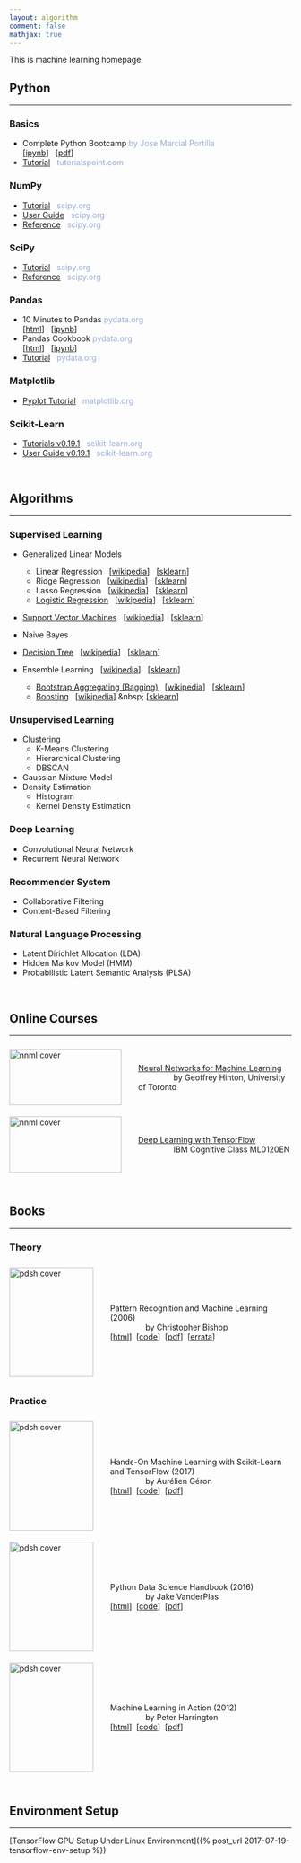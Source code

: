 ```yaml
---
layout: algorithm
comment: false
mathjax: true
---
```


This is machine learning homepage.

## Python
---
### Basics
+ Complete Python Bootcamp <span style="color:#97acd5">by Jose Marcial Portilla</span><br>
[[ipynb](http://nbviewer.jupyter.org/github/jmportilla/Complete-Python-Bootcamp/tree/master/)] &nbsp;
[[pdf]({{site.baseurl}}/algorithms/machinelearning/python/PythonBasics.pdf)]
+ [Tutorial](https://www.tutorialspoint.com/python/) &nbsp; <span style="color:#97acd5">tutorialspoint.com</span><br>

### NumPy
+ [Tutorial](https://docs.scipy.org/doc/numpy-dev/user/quickstart.html) &nbsp; <span style="color:#97acd5">scipy.org</span>
+ [User Guide](https://docs.scipy.org/doc/numpy/user/index.html) &nbsp; <span style="color:#97acd5">scipy.org</span>
+ [Reference](https://docs.scipy.org/doc/numpy/reference/index.html#reference) &nbsp; <span style="color:#97acd5">scipy.org</span>

### SciPy
+ [Tutorial](https://docs.scipy.org/doc/scipy/reference/tutorial/) &nbsp; <span style="color:#97acd5">scipy.org</span>
+ [Reference](https://docs.scipy.org/doc/scipy/reference/) &nbsp; <span style="color:#97acd5">scipy.org</span>

### Pandas
+ 10 Minutes to Pandas <span style="color:#97acd5">pydata.org</span><br>
[[html](https://pandas.pydata.org/pandas-docs/stable/10min.html)] &nbsp;
[[ipynb](http://nbviewer.jupyter.org/github/shevapato2008/PandasTutorial/blob/master/10%20minutes%20to%20pandas.ipynb)]
+ Pandas Cookbook <span style="color:#97acd5">pydata.org</span><br>
[[html](https://pandas.pydata.org/pandas-docs/stable/cookbook.html)] &nbsp;
[[ipynb]({{site.baseurl}}/algorithms/machinelearning/pandas-cookbook)]
+ [Tutorial](http://pandas.pydata.org/pandas-docs/stable/tutorials.html#) &nbsp; <span style="color:#97acd5">pydata.org</span>

### Matplotlib
+ [Pyplot Tutorial](https://matplotlib.org/users/pyplot_tutorial.html) &nbsp; <span style="color:#97acd5">matplotlib.org</span>

### Scikit-Learn
+ [Tutorials v0.19.1](http://scikit-learn.org/stable/tutorial/index.html) &nbsp; <span style="color:#97acd5">scikit-learn.org</span>
+ [User Guide v0.19.1](http://scikit-learn.org/stable/user_guide.html) &nbsp; <span style="color:#97acd5">scikit-learn.org</span>


<br>

## Algorithms
---
### Supervised Learning
+ Generalized Linear Models
  - Linear Regression &nbsp;
    [[wikipedia](https://en.wikipedia.org/wiki/Linear_regression)] &nbsp;
    [[sklearn](http://scikit-learn.org/stable/modules/linear_model.html#ordinary-least-squares)]
  - Ridge Regression &nbsp;
    [[wikipedia](https://en.wikipedia.org/wiki/Tikhonov_regularization "Tikhonov Regularization")] &nbsp;
    [[sklearn](http://scikit-learn.org/stable/modules/linear_model.html#ridge-regression)]
  - Lasso Regression &nbsp;
    [[wikipedia](https://en.wikipedia.org/wiki/Tikhonov_regularization "Tikhonov Regularization")] &nbsp;
    [[sklearn](http://scikit-learn.org/stable/modules/linear_model.html#lasso)]
  - [Logistic Regression]({{site.baseurl}}/algorithms/machinelearning/algorithms/logisticregression) &nbsp;
    [[wikipedia](https://en.wikipedia.org/wiki/Logistic_regression)] &nbsp;
    [[sklearn](http://scikit-learn.org/stable/modules/linear_model.html#logistic-regression)]

+ [Support Vector Machines]({{site.baseurl}}/algorithms/machinelearning/algorithms/svm) &nbsp;
  [[wikipedia](https://en.wikipedia.org/wiki/Support_vector_machine)] &nbsp;
  [[sklearn](http://scikit-learn.org/stable/modules/svm.html)]
+ Naive Bayes
+ [Decision Tree]({{site.baseurl}}/algorithms/machinelearning/algorithms/decisiontree) &nbsp;
  [[wikipedia](https://en.wikipedia.org/wiki/Decision_tree)] &nbsp;
  [[sklearn](http://scikit-learn.org/stable/modules/tree.html)]
+ Ensemble Learning &nbsp;
  [[wikipedia](https://en.wikipedia.org/wiki/Ensemble_learning)] &nbsp;
  [[sklearn](http://scikit-learn.org/stable/modules/ensemble.html)]
  - [Bootstrap Aggregating (Bagging)]({{site.baseurl}}/algorithms/machinelearning/algorithms/bagging) &nbsp;
    [[wikipedia](https://en.wikipedia.org/wiki/Bootstrap_aggregating)] &nbsp;
    [[sklearn](http://scikit-learn.org/stable/modules/ensemble.html#bagging)]
  - [Boosting]({{site.baseurl}}/algorithms/machinelearning/algorithms/boosting) &nbsp;
    [[wikipedia](https://en.wikipedia.org/wiki/Boosting_(machine_learning))] &nbsp;
    [[sklearn](http://scikit-learn.org/stable/modules/ensemble.html#adaboost "AdaBoost")]


### Unsupervised Learning
+ Clustering
  - K-Means Clustering
  - Hierarchical Clustering
  - DBSCAN
+ Gaussian Mixture Model
+ Density Estimation
  - Histogram
  - Kernel Density Estimation


### Deep Learning
+ Convolutional Neural Network
+ Recurrent Neural Network


### Recommender System
+ Collaborative Filtering
+ Content-Based Filtering


### Natural Language Processing
+ Latent Dirichlet Allocation (LDA)
+ Hidden Markov Model (HMM)
+ Probabilistic Latent Semantic Analysis (PLSA)

<br>

## Online Courses
---

<div style="display: flex; align-items: center;">
  <a href="{{site.baseurl}}/algorithms/machinelearning/nnml">
    <img src="{{site.baseurl}}/algorithms/machinelearning/nnml/image/nnml_hinton.jpg" alt="nnml cover" width="200" height="100" style="vertical-align: middle; border: 0; margin: 10px 30px 10px 0px;">
  </a>
  <span>
    <a href="{{site.baseurl}}/algorithms/machinelearning/nnml">Neural Networks for Machine Learning</a>
    <br>&nbsp; &nbsp; &nbsp; &nbsp; &nbsp; &nbsp; &nbsp; &nbsp; by Geoffrey Hinton, University of Toronto
  </span>
</div>

<div style="display: flex; align-items: center;">
  <a href="{{site.baseurl}}/algorithms/machinelearning/dltf">
    <img src="{{site.baseurl}}/algorithms/machinelearning/dltf/image/dltf_ibm.jpg" alt="nnml cover" width="200" height="100" style="vertical-align: middle; border: 0; margin: 10px 30px 10px 0px;">
  </a>
  <span>
    <a href="{{site.baseurl}}/algorithms/machinelearning/dltf">Deep Learning with TensorFlow</a>
    <br>&nbsp; &nbsp; &nbsp; &nbsp; &nbsp; &nbsp; &nbsp; &nbsp; IBM Cognitive Class ML0120EN
  </span>
</div>

<br>

## Books
---
### Theory
<div style="display: flex; align-items: center;">
  <img src="{{site.baseurl}}/algorithms/machinelearning/book/image/prml.png" alt="pdsh cover" width="150" height="195" style="vertical-align: middle; border: 0; margin: 10px 30px 10px 0px;">
  <span>
    <p>
      Pattern Recognition and Machine Learning (2006)<br>
      &nbsp; &nbsp; &nbsp; &nbsp; &nbsp; &nbsp; &nbsp; &nbsp; by Christopher Bishop<br>
      [<a href="http://www.springer.com/us/book/9780387310732">html</a>]&nbsp;
      [<a href="https://github.com/PRML/PRMLT">code</a>]&nbsp;
      [<a href="{{site.baseurl}}/algorithms/machinelearning/book/prml.pdf">pdf</a>]&nbsp;
      [<a href="https://www.microsoft.com/en-us/research/wp-content/uploads/2016/05/prml-errata-3rd-20110921.pdf">errata</a>]
    </p>
  </span>
</div>

### Practice
<div style="display: flex; align-items: center;">
  <img src="{{site.baseurl}}/algorithms/machinelearning/book/image/hmlsktf.png" alt="pdsh cover" width="150" height="195" style="vertical-align: middle; border: 0; margin: 10px 30px 10px 0px;">
  <span>
    <p>
      Hands-On Machine Learning with Scikit-Learn and TensorFlow (2017)<br>
      &nbsp; &nbsp; &nbsp; &nbsp; &nbsp; &nbsp; &nbsp; &nbsp; by Aurélien Géron<br>
      [<a href="http://shop.oreilly.com/product/0636920052289.do">html</a>]&nbsp;
      [<a href="https://github.com/ageron/handson-ml">code</a>]&nbsp;
      [<a href="{{site.baseurl}}/algorithms/machinelearning/book/handson-machine-learning-with-scikit-learn-and-tensorflow.pdf">pdf</a>]
    </p>
  </span>
</div>

<div style="display: flex; align-items: center;">
  <img src="{{site.baseurl}}/algorithms/machinelearning/book/image/pdsh.jpg" alt="pdsh cover" width="150" height="195" style="vertical-align: middle; border: 0; margin: 10px 30px 10px 0px;">
  <span>
    <p>
      Python Data Science Handbook (2016)<br>
      &nbsp; &nbsp; &nbsp; &nbsp; &nbsp; &nbsp; &nbsp; &nbsp; by Jake VanderPlas<br>
      [<a href="http://shop.oreilly.com/product/0636920034919.do">html</a>]&nbsp;
      [<a href="https://github.com/jakevdp/PythonDataScienceHandbook">code</a>]&nbsp;
      [<a href="{{site.baseurl}}/algorithms/machinelearning/book/python-data-science-handbook.pdf">pdf</a>]
    </p>
  </span>
</div>

<div style="display: flex; align-items: center;">
  <img src="{{site.baseurl}}/algorithms/machinelearning/book/image/mlia.png" alt="pdsh cover" width="150" height="195" style="vertical-align: middle; border: 0; margin: 10px 30px 10px 0px;">
  <span>
    <p>
      Machine Learning in Action (2012)<br>
      &nbsp; &nbsp; &nbsp; &nbsp; &nbsp; &nbsp; &nbsp; &nbsp; by Peter Harrington<br>
      [<a href="https://www.manning.com/books/machine-learning-in-action">html</a>]&nbsp;
      [<a href="https://github.com/pbharrin/machinelearninginaction">code</a>]&nbsp;
      [<a href="{{site.baseurl}}/algorithms/machinelearning/book/machine-learning-in-action.pdf">pdf</a>]
    </p>
  </span>
</div>

<br>

## Environment Setup
---
[TensorFlow GPU Setup Under Linux Environment]({% post_url 2017-07-19-tensorflow-env-setup %})

<br><br>
